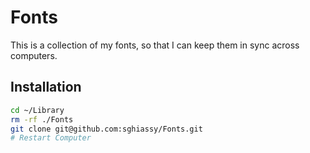 # Fonts

This is a collection of my fonts, so that I can keep them in sync across computers.

## Installation

```bash
cd ~/Library
rm -rf ./Fonts
git clone git@github.com:sghiassy/Fonts.git
# Restart Computer
```
